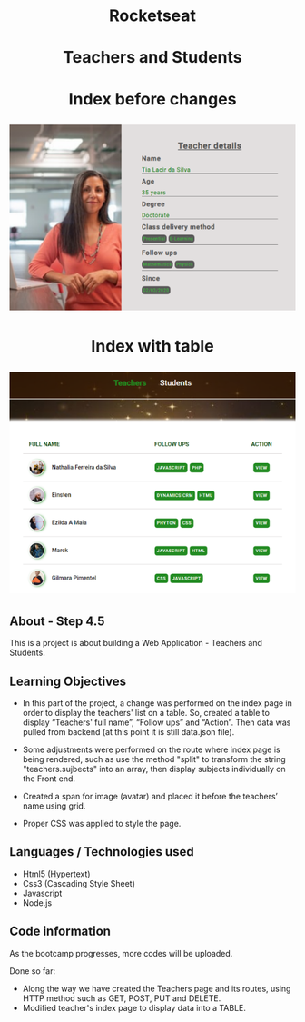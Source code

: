 
<h1 align="center">Rocketseat</h1>

<h1 align="center"><b>Teachers and Students</b></h1>

<h1 align="center"><p>Index before changes</p>
    <img src="public/images/index_before.jpg">   
</h1>
<h1 align="center"><p>Index with table</p>
    <img src="public/images/index_table.jpg">   
</h1>


## About - Step 4.5
This is a project is about building a Web Application - Teachers and Students.

## Learning Objectives
- In this part of the project, a change was performed on the index page in order to display the teachers' list on a table. So, created a table to display “Teachers' full name”, “Follow ups” and “Action”. Then data was pulled from backend (at this point it is still data.json file).

- Some adjustments were performed on the route where index page is being rendered, such as use the method "split" to transform the string "teachers.sujbects" into an array, then display subjects individually on the Front end.   

- Created a span for image (avatar) and placed it before the teachers’ name using grid. 

- Proper CSS was applied to style the page. 

 
## Languages / Technologies used
- Html5 (Hypertext)
- Css3 (Cascading Style Sheet)
- Javascript
- Node.js

## Code information
As the bootcamp progresses, more codes will be uploaded.

Done so far:  
- Along the way we have created the Teachers page and its routes, using HTTP method such as GET, POST, PUT and DELETE. 
- Modified teacher's index page to display data into a TABLE. 



